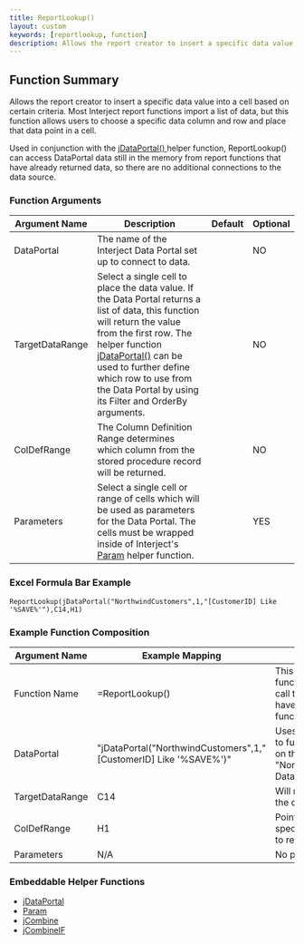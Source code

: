 ```yaml
---
title: ReportLookup()
layout: custom
keywords: [reportlookup, function]
description: Allows the report creator to insert a specific data value into a cell based on certain criteria. 
---
```



##  Function Summary 

Allows the report creator to insert a specific data value into a cell based on certain criteria. Most Interject report functions import a list of data, but this function allows users to choose a specific data column and row and place that data point in a cell. 

Used in conjunction with the [ jDataPortal() ](/wIndex/jDataPortal.html) helper function, ReportLookup() can access DataPortal data still in the memory from report functions that have already returned data, so there are no additional connections to the data source. 

### Function Arguments

| Argument Name   | Description                                                      | Default | Optional |
|-----------------|------------------------------------------------------------------|---------|----------|
| DataPortal      | The name of the Interject Data Portal set up to connect to data. |         | NO       |
| TargetDataRange | Select a single cell to place the data value. If the Data Portal returns a list of data, this function will return the value from the first row. The helper function [jDataPortal()](/wIndex/jDataPortal.html) can be used to further define which row to use from the Data Portal by using its Filter and OrderBy arguments.                                                                 |         | NO       |
| ColDefRange     | The Column Definition Range determines which column from the stored procedure record will be returned.                                                                  |         | NO       |
| Parameters      |  Select a single cell or range of cells which will be used as parameters for the Data Portal. The cells must be wrapped inside of Interject's [Param](/wIndex/Param.html) helper function.                                                                |         | YES      |

### Excel Formula Bar Example

```Excel
ReportLookup(jDataPortal("NorthwindCustomers",1,"[CustomerID] Like '%SAVE%'"),C14,H1)
```

### Example Function Composition

| Argument Name  | Example Mapping   | Explanation                                                                                  |
|----------------|-------------------|--------------------------------------------------------------------------------------------  |
| Function Name  | =ReportLookup() | This is the excel function name used to call the function. It can have embedded functions.   |
| DataPortal     | "jDataPortal("NorthwindCustomers",1,"[CustomerID] Like '%SAVE%')"| Uses the [jDataPortal()](/wIndex/jDataPortal.html) to further filter down on the "NorthwindCustomers" DataPortal |
| TargetDataRange| C14   | Will return values to the cell C14                                                                       |
| ColDefRange    | H1    | Points to a value which specifies what column to return.                                                 |
| Parameters     | N/A   | No parameters used.                                                                                      |

### Embeddable Helper Functions

* [jDataPortal](/wIndex/jDataPortal.html)
* [Param](/wIndex/Param.html)
* [jCombine](/wIndex/jCombine.html)
* [jCombineIF](/wIndex/jCombine_IF.html)

